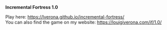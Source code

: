 <b>Incremental Fortress 1.0</b>

Play here: https://lverona.github.io/incremental-fortress/<br>
You can also find the game on my website: https://louigiverona.com/if/1.0/
